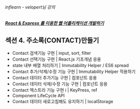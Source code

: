 ###### inflearn - velopert님 강의
##### [React & Express 를 이용한 웹 어플리케이션 개발하기](https://www.inflearn.com/course/react-%EA%B0%95%EC%A2%8C-velopert/)

## 섹션 4. 주소록(CONTACT)만들기
- Contact 검색기능 구현 | input, sort, filter
- Contact 선택기능 구현 | React.js 기초개념 응용
- state 내부 배열 처리하기 | Immutability Helper / ES6 spread
- Contact 추가/삭제/수정 기능 구현 | Immutability Helper 적용하기
- Contact 데이터 추가기능 구현 | 컴포넌트 응용
- Contact 데이터 삭제/수정 기능 구현 | 컴포넌트 응용
- Contact 엑스트라 기능 구현 i | KeyPress, ref
- Component LifeCycle API
- Contact 데이터 새로고침해도 유지하기 | localStorage

